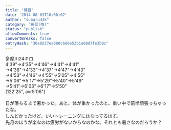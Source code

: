 ```yaml
---
title: "練習"
date: '2014-08-03T18:00:02'
author: "subaru44k"
category: "練習(強)"
status: "publish"
allowComments: true
convertBreaks: false
entryHash: "36e8d27ea000cb80e53b1a68d7fe3b0c"
---
```

多摩川24キロ<br>
4'39"→4'35"→4'46"→4'41"→4'41"<br>
→4'36"→4'33"→4'37"→4'47"→4'43"<br>
→4'53"→4'46"→4'55"→5'05"→4'55"<br>
→5'06"→5'17"→5'29"→5'40"→5'49"<br>
→5'41"→6'03"→6'17"→5'50"<br>
(122'25", avr5'06")<br>
<br>
日が落ちるまで暑かった。あと、体が重かったのと、重い中で前半頑張っちゃったな。<br>
しんどかったけど、いいトレーニングにはなってるはず。<br>
先月のほうが楽なのは疲労がないからなのかな。それとも暑さなのだろうか？
